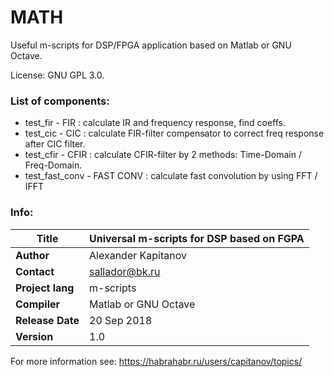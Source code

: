# MATH

Useful m-scripts for DSP/FPGA application based on Matlab or GNU Octave.  

License: GNU GPL 3.0.  

### List of components:

   * test_fir       - FIR       : calculate IR and frequency response, find coeffs.  
   * test_cic       - CIC       : calculate FIR-filter compensator to correct freq response after CIC filter.  
   * test_cfir      - CFIR      : calculate CFIR-filter by 2 methods: Time-Domain / Freq-Domain.  
   * test_fast_conv - FAST CONV : calculate fast convolution by using FFT / IFFT  

### Info:

| **Title**         | Universal m-scripts for DSP based on FGPA |
| -- | -- |
| **Author**        | Alexander Kapitanov                       |
| **Contact**       | sallador@bk.ru                            |
| **Project lang**  | m-scripts                                 |
| **Compiler**      | Matlab or GNU Octave                      |
| **Release Date**  | 20 Sep 2018                               |
| **Version**       | 1.0                                       |

For more information see: https://habrahabr.ru/users/capitanov/topics/  
